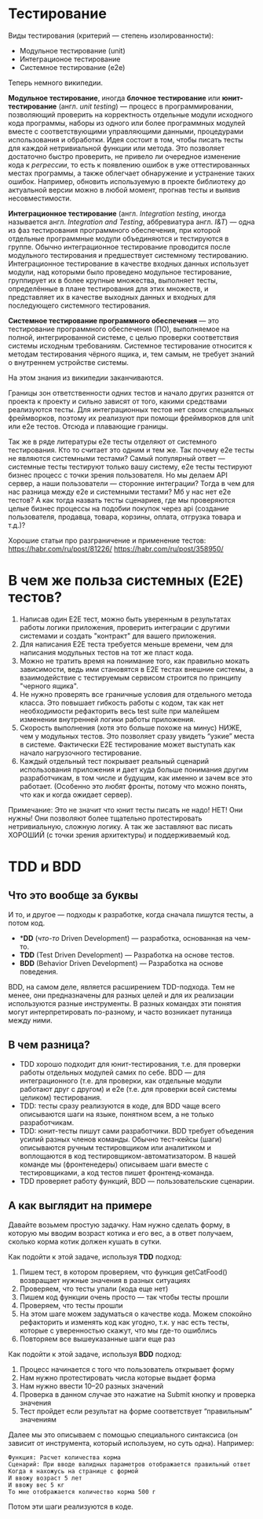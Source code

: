 # Тестирование
Виды тестирования (критерий — степень изолированности):

- Модульное тестирование (unit)
- Интеграционое тестирование 
- Системное тестирование (e2e)

Теперь немного википедии.

**Модульное тестирование**, иногда **блочное тестирование** или **юнит-тестирование** (англ. *unit testing*) — процесс в программировании, позволяющий проверить на корректность отдельные модули исходного кода программы, наборы из одного или более программных модулей вместе с соответствующими управляющими данными, процедурами использования и обработки.
Идея состоит в том, чтобы писать тесты для каждой нетривиальной функции или метода. Это позволяет достаточно быстро проверить, не привело ли очередное изменение кода к *регрессии*, то есть к появлению ошибок в уже оттестированных местах программы, а также облегчает обнаружение и устранение таких ошибок. Например, обновить используемую в проекте библиотеку до актуальной версии можно в любой момент, прогнав тесты и выявив несовместимости.

**Интеграционное тестирование** (англ. *Integration testing*, иногда называется англ. *Integration and Testing*, аббревиатура англ. *I&T*) — одна из фаз тестирования программного обеспечения, при которой отдельные программные модули объединяются и тестируются в группе. Обычно интеграционное тестирование проводится после модульного тестирования и предшествует системному тестированию.
Интеграционное тестирование в качестве входных данных использует модули, над которыми было проведено модульное тестирование, группирует их в более крупные множества, выполняет тесты, определённые в плане тестирования для этих множеств, и представляет их в качестве выходных данных и входных для последующего системного тестирования.

**Системное тестирование программного обеспечения** — это тестирование программного обеспечения (ПО), выполняемое на полной, интегрированной системе, с целью проверки соответствия системы исходным требованиям. Системное тестирование относится к методам тестирования чёрного ящика, и, тем самым, не требует знаний о внутреннем устройстве системы.

На этом знания из википедии заканчиваются.

Границы зон ответственности одних тестов и начало других разнятся от проекта к проекту и сильно зависят от того, какими средствами реализуются тесты. Для интеграционных тестов нет своих специальных фреймворков, поэтому их реализуют при помощи фреймворков для unit или e2e тестов. Отсюда и плавающие границы.

Так же в ряде литературы e2e тесты отделяют от системного тестирования. Кто то считает это одним и тем же. Так почему e2e тесты не являются системными тестами? Самый популярный ответ — системные тесты тестируют только вашу систему, e2e тесты тестируют бизнес процесс с точки зрения пользователя. Но мы делаем API сервер, а наши пользователи — сторонние интеграции? Тогда в чем для нас разница между e2e и системными тестами? Мб у нас нет e2e тестов? А как тогда назвать тесты сценариев, где мы проверяются целые бизнес процессы на подобии покупок через api (создание пользователя, продавца, товара, корзины, оплата, отгрузка товара и т.д.)?

Хорошие статьи про разграничение и применение тестов:
https://habr.com/ru/post/81226/
https://habr.com/ru/post/358950/


# В чем же польза системных (E2E) тестов?
1. Написав один E2E тест, можно быть уверенным в результатах работы логики приложения, проверить интеграции с другими системами и создать "контракт" для вашего приложения.
2. Для написания E2E теста требуется меньше времени, чем для написания модульных тестов на тот же пласт кода.
3. Можно не тратить время на понимание того, как правильно мокать зависимости, ведь ими становятся в E2E тестах внешние системы, а взаимодействие с тестируемым сервисом строится по принципу "черного ящика".
4. Не нужно проверять все граничные условия для отдельного метода класса. Это повышает гибкость работы с кодом, так как нет необходимости рефакторить весь test suite при малейшем изменении внутренней логики работы приложения.
5. Скорость выполнения (хотя это больше похоже на минус) НИЖЕ, чем у модульных тестов. Это позволяет сразу увидеть “узкие” места в системе. Фактически E2E тестирование может выступать как начало нагрузочного тестирование.
6. Каждый отдельный тест покрывает реальный сценарий использования приложения и дает куда больше понимания другим разработчикам, в том числе и будущим, как именно и зачем все это работает. (Особенно это любят фронты, потому что можно понять, что как и когда ожидает сервер).

Примечание: Это не значит что юнит тесты писать не надо! НЕТ! Они нужны! Они позволяют более тщательно протестировать нетривиальную, сложную логику. А так же заставляют вас писать ХОРОШИЙ (с точки зрения архитектуры) и поддерживаемый код.


# TDD и BDD

## Что это вообще за буквы

И то, и другое — подходы к разработке, когда сначала пишутся тесты, а потом код.

- ***DD** (*что-то* Driven Development) — разработка, основанная на чем-то.
- **TDD** (Test Driven Development) — Разработка на основе тестов.
- **BDD** (Behavior Driven Development) — Разработка на основе поведения.

BDD, на самом деле, является расширением TDD-подхода. Тем не менее, они предназначены для разных целей и для их реализации используются разные инструменты. В разных командах эти понятия могут интерпретировать по-разному, и часто возникает путаница между ними.


## В чем разница?
- TDD хорошо подходит для юнит-тестирования, т.е. для проверки работы отдельных модулей самих по себе. BDD — для интеграционного (т.е. для проверки, как отдельные модули работают друг с другом) и e2e (т.е. для проверки всей системы целиком) тестирования.
- TDD: тесты сразу реализуются в коде, для BDD чаще всего описываются шаги на языке, понятном всем, а не только разработчикам.
- TDD: юнит-тесты пишут сами разработчики. BDD требует объедения усилий разных членов команды. Обычно тест-кейсы (шаги) описываются ручным тестировщиком или аналитиком и воплощаются в код тестировщиком-автоматизатором. В нашей команде мы (фронтенедеры) описываем шаги вместе с тестировщиками, а код тестов пишет фронтенд-команда.
- TDD проверяет работу функций, BDD — пользовательские сценарии.


## А как выглядит на примере

Давайте возьмем простую задачку. Нам нужно сделать форму, в которую мы вводим возраст котика и его вес, а в ответ получаем, сколько корма котик должен кушать в сутки.

Как подойти к этой задаче, используя **TDD** подход:


1. Пишем тест, в котором проверяем, что функция getCatFood() возвращает нужные значения в разных ситуациях
2. Проверяем, что тесты упали (кода еще нет)
3. Пишем код функции очень просто — так чтобы тесты прошли
4. Проверяем, что тесты прошли
5. На этом шаге можем задуматься о качестве кода. Можем спокойно рефакторить и изменять код как угодно, т.к. у нас есть тесты, которые с уверенностью скажут, что мы где-то ошиблись
6. Повторяем все вышеуказанные шаги еще раз

Как подойти к этой задаче, используя **BDD** подход:


1. Процесс начинается с того что пользователь открывает форму
2. Нам нужно протестировать числа которые выдает форма
3. Нам нужно ввести 10–20 разных значений
4. Проверка в данном случае это нажатие на Submit кнопку и проверка значения
5. Тест пройдет если результат на форме соответствует “правильным” значениям

Далее мы это описываем с помощью специального синтаксиса (он зависит от инструмента, который используем, но суть одна). Например:


    Функция: Расчет количества корма
    Сценарий: При вводе валидных параметров отображается правильный ответ
    Когда я нахожусь на странице с формой
    И ввожу возраст 5 лет
    И ввожу вес 5 кг
    То мне отображается количество корма 500 г

Потом эти шаги реализуются в коде.

